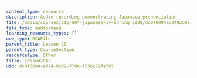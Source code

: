 ```yaml
---
content_type: resource
description: Audio recording demonstrating Japanese pronunciation.
file: /media/courses/21g-504-japanese-iv-spring-2009/dc0f6004ed2492d977d4f556c79fe797_Lesson20A3.mp3
file_type: audio/mpeg
learning_resource_types: []
ocw_type: OCWFile
parent_title: Lesson 20
parent_type: CourseSection
resourcetype: Other
title: Lesson20A3
uid: dc0f6004-ed24-92d9-77d4-f556c79fe797
---
```

